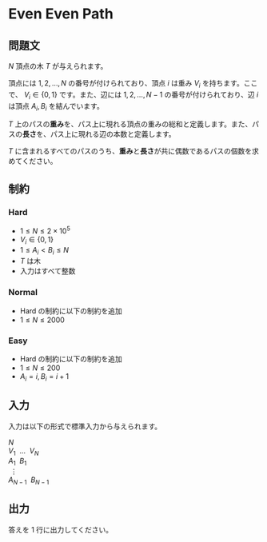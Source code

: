 # Even Even Path

## 問題文

$N$ 頂点の木 $T$ が与えられます。

頂点には $1, 2, \dots, N$ の番号が付けられており、頂点 $i$ は重み $V_i$ を持ちます。ここで、 $V_i \in \lbrace 0, 1 \rbrace$ です。また、辺には $1, 2, \dots, N - 1$ の番号が付けられており、辺 $i$ は頂点 $A_i, B_i$ を結んでいます。

$T$ 上のパスの**重み**を、パス上に現れる頂点の重みの総和と定義します。また、パスの**長さ**を、パス上に現れる辺の本数と定義します。

$T$ に含まれるすべてのパスのうち、**重み**と**長さ**が共に偶数であるパスの個数を求めてください。

## 制約

### Hard

- $1 \le N \le 2 \times 10^5$
- $V_i \in \lbrace 0, 1 \rbrace$
- $1 \le A_i < B_i \le N$
- $T$ は木
- 入力はすべて整数

### Normal

- Hard の制約に以下の制約を追加
- $1 \le N \le 2000$

### Easy

- Hard の制約に以下の制約を追加
- $1 \le N \le 200$
- $A_i = i, B_i = i + 1$

## 入力

入力は以下の形式で標準入力から与えられます。

<div class="code-math">

$N$ \
$V_1 \ \ \dots \ \ V_N$ \
$A_1 \ \ B_1$ \
$\ \vdots$ \
$A_{N - 1} \ \ B_{N - 1}$

</div>

## 出力

答えを $1$ 行に出力してください。
